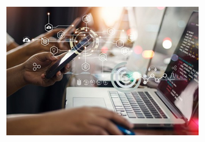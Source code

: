 ![Description of the Image](https://github.com/RVM41/Capstone-Project-DSML/blob/main/c1cqinsf.png)

